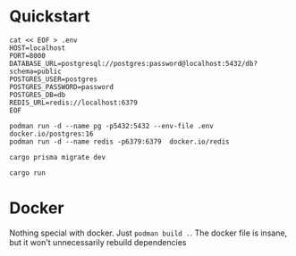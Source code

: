 
# Quickstart

```
cat << EOF > .env
HOST=localhost
PORT=8000
DATABASE_URL=postgresql://postgres:password@localhost:5432/db?schema=public
POSTGRES_USER=postgres
POSTGRES_PASSWORD=password
POSTGRES_DB=db
REDIS_URL=redis://localhost:6379
EOF

podman run -d --name pg -p5432:5432 --env-file .env docker.io/postgres:16
podman run -d --name redis -p6379:6379  docker.io/redis

cargo prisma migrate dev

cargo run
```

# Docker

Nothing special with docker. Just `podman build .`. The docker file is insane, but it won't unnecessarily rebuild dependencies